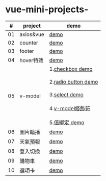 # vue-mini-projects-


| #       | project |  demo    |
|---------|---------|----------|
|  01 |axios&vue | [demo](https://gitakachan.github.io/vue-mini-projects-/axios&vue)  |
|  02 |counter   | [demo](https://gitakachan.github.io/vue-mini-projects-/counter)      |
|  03 |footer    | [demo](https://gitakachan.github.io/vue-mini-projects-/footer)         |
|  04 |hover特效 | [demo](https://gitakachan.github.io/vue-mini-projects-/hover特效)   |
|  05 |v-model  | 1.[checkbox demo](https://gitakachan.github.io/vue-mini-projects-/v-model/checkbox)<br><br/> 2.[radio button demo](https://gitakachan.github.io/vue-mini-projects-/v-model/radio)  <br><br/>    3.[select demo](https://gitakachan.github.io/vue-mini-projects-/v-model/select)  <br><br/>   4.[v-model修飾符](https://gitakachan.github.io/vue-mini-projects-/v-model/v-model修飾符)   <br><br/>  5.[值綁定 demo](https://gitakachan.github.io/vue-mini-projects-/v-model/值綁定)   |
|  06 | 圖片輪播 | [demo](https://gitakachan.github.io/vue-mini-projects-/圖片輪播)  |
|  07 | 天氣預報 | [demo](https://gitakachan.github.io/vue-mini-projects-/天氣預報)  |
|  08 | 登入切換 | [demo](https://gitakachan.github.io/vue-mini-projects-/登入切換)  |
|  09 | 購物車  | [demo](https://gitakachan.github.io/vue-mini-projects-/購物車)  |
|  10 | 選項卡  | [demo](https://gitakachan.github.io/vue-mini-projects-/選項卡)  |

 





